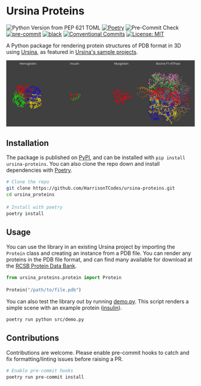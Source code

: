 # Ursina Proteins

![Python Version from PEP 621 TOML](https://img.shields.io/python/required-version-toml?tomlFilePath=https%3A%2F%2Fraw.githubusercontent.com%2FHarrisonTCodes%2Fursina-proteins%2Frefs%2Fheads%2Fmain%2Fpyproject.toml)
[![Poetry](https://img.shields.io/endpoint?url=https://python-poetry.org/badge/v0.json)](https://python-poetry.org/)
![Pre-Commit Check](https://github.com/HarrisonTCodes/ursina-proteins/actions/workflows/pre-commit.yaml/badge.svg)
[![pre-commit](https://img.shields.io/badge/pre--commit-enabled-brightgreen?logo=pre-commit)](https://pre-commit.com/)
[![black](https://img.shields.io/badge/code%20style-black-000000.svg)](https://github.com/psf/black)
[![Conventional Commits](https://img.shields.io/badge/Conventional%20Commits-1.0.0-%23FE5196?logo=conventionalcommits&logoColor=white)](https://conventionalcommits.org)
[![License: MIT](https://img.shields.io/badge/License-MIT-blue.svg)](LICENSE)

A Python package for rendering protein structures of PDB format in 3D using [Ursina](https://www.ursinaengine.org/), as featured in [Ursina's sample projects](https://www.ursinaengine.org/samples.html).

![Example proteins](./assets/example.png)

## Installation
The package is published on [PyPI](https://pypi.org/project/ursina-proteins/), and can be installed with `pip install ursina-proteins`.
You can also clone the repo down and install dependencies with [Poetry](https://python-poetry.org/).
```bash
# Clone the repo
git clone https://github.com/HarrisonTCodes/ursina-proteins.git
cd ursina_proteins

# Install with poetry
poetry install
```

## Usage
You can use the library in an existing Ursina project by importing the `Protein` class and creating an instance from a PDB file. You can render any proteins in the PDB file format, and can find many available for download at the [RCSB Protein Data Bank](https://www.rcsb.org/).
```python
from ursina_proteins.protein import Protein

Protein("/path/to/file.pdb")
```
You can also test the library out by running [demo.py](https://github.com/HarrisonTCodes/ursina-proteins/blob/main/src/demo.py). This script renders a simple scene with an example protein ([insulin](https://www.rcsb.org/structure/3I40)).
```bash
poetry run python src/demo.py
```

## Contributions
Contributions are welcome. Please enable pre-commit hooks to catch and fix formatting/linting issues before raising a PR.
```bash
# Enable pre-commit hooks
poetry run pre-commit install
```
